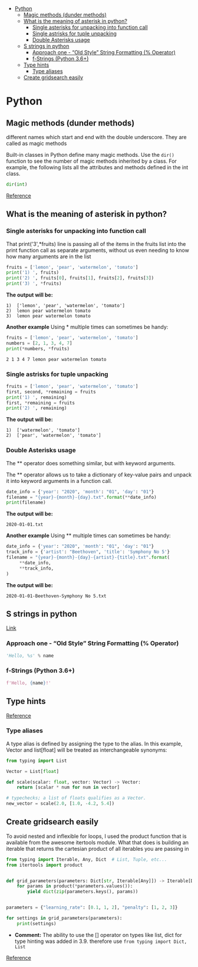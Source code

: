 <!--ts-->
   * [Python](#python)
      * [Magic methods (dunder methods)](#magic-methods-dunder-methods)
      * [What is the meaning of asterisk in python?](#what-is-the-meaning-of-asterisk-in-python)
         * [Single asterisks for unpacking into function call](#single-asterisks-for-unpacking-into-function-call)
         * [Single astrisks for tuple unpacking](#single-astrisks-for-tuple-unpacking)
         * [Double Asterisks usage](#double-asterisks-usage)
      * [S strings in python](#s-strings-in-python)
         * [Approach one - “Old Style” String Formatting (% Operator)](#approach-one---old-style-string-formatting--operator)
         * [f-Strings (Python 3.6+)](#f-strings-python-36)
      * [Type hints](#type-hints)
         * [Type aliases](#type-aliases)
      * [Create gridsearch easily](#create-gridsearch-easily)

<!-- Added by: gil_diy, at: Sat 01 Jan 2022 12:31:10 IST -->

<!--te-->


# Python

## Magic methods (dunder methods)

different names which start and end with the double underscore. They are called as magic methods

Built-in classes in Python define many magic methods. Use the `dir()` function to see the number of magic methods inherited by a class. For example, the following lists all the attributes and methods defined in the int class. 

```python
dir(int)
```


[Reference](https://www.tutorialsteacher.com/python/magic-methods-in-python)

## What is the meaning of asterisk in python?

### Single asterisks for unpacking into function call

That print('3',\*fruits) line is passing all of the items in the fruits list into the print function call as separate arguments, without us even needing to know how many arguments are in the list


```python
fruits = ['lemon', 'pear', 'watermelon', 'tomato']
print('1) ', fruits)
print('2) ', fruits[0], fruits[1], fruits[2], fruits[3])
print('3) ', *fruits)
```
**The output will be:**

```
1)  ['lemon', 'pear', 'watermelon', 'tomato']
2)  lemon pear watermelon tomato
3)  lemon pear watermelon tomato
```

**Another example**
Using * multiple times can sometimes be handy:

```python
fruits = ['lemon', 'pear', 'watermelon', 'tomato']
numbers = [2, 1, 3, 4, 7]
print(*numbers, *fruits)
```

```
2 1 3 4 7 lemon pear watermelon tomato
```

### Single astrisks for tuple unpacking

```python
fruits = ['lemon', 'pear', 'watermelon', 'tomato']
first, second, *remaining = fruits
print('1) ', remaining)
first, *remaining = fruits
print('2) ', remaining)
```

**The output will be:**

```
1)  ['watermelon', 'tomato']
2)  ['pear', 'watermelon', 'tomato']
```

### Double Asterisks usage

The ** operator does something similar, but with keyword arguments. 

The ** operator allows us to take a dictionary of key-value pairs and unpack it into keyword arguments in a function call.

```python
date_info = {'year': "2020", 'month': "01", 'day': "01"}
filename = "{year}-{month}-{day}.txt".format(**date_info)
print(filename)
```

**The output will be:**

```
2020-01-01.txt
```



**Another example**
Using ** multiple times can sometimes be handy:

```python
date_info = {'year': "2020", 'month': "01", 'day': "01"}
track_info = {'artist': "Beethoven", 'title': 'Symphony No 5'}
filename = "{year}-{month}-{day}-{artist}-{title}.txt".format(
     **date_info,
     **track_info,
)
```

**The output will be:**

```
2020-01-01-Beethoven-Symphony No 5.txt
```


## S strings in python

[Link](https://realpython.com/python-string-formatting/)

### Approach one - “Old Style” String Formatting (% Operator)

```python
'Hello, %s' % name
```

### f-Strings (Python 3.6+)

```python
f'Hello, {name}!'
```

## Type hints

[Reference](https://docs.python.org/3/library/typing.html)

### Type aliases

A type alias is defined by assigning the type to the alias. In this example, Vector and list[float] will be treated as interchangeable synonyms:

```python
from typing import List

Vector = List[float]

def scale(scalar: float, vector: Vector) -> Vector:
    return [scalar * num for num in vector]

# typechecks; a list of floats qualifies as a Vector.
new_vector = scale(2.0, [1.0, -4.2, 5.4])
```



## Create gridsearch easily

To avoid nested and inflexible for loops, I used the product function that is available from the awesome itertools module.
What that does is building an iterable that returns the cartesian product of all iterables you are passing in

```python
from typing import Iterable, Any, Dict  # List, Tuple, etc...
from itertools import product


def grid_parameters(parameters: Dict[str, Iterable[Any]]) -> Iterable[Dict[str, Any]]:
    for params in product(*parameters.values()):
        yield dict(zip(parameters.keys(), params))


parameters = {"learning_rate": [0.1, 1, 2], "penalty": [1, 2, 3]}

for settings in grid_parameters(parameters):
    print(settings)

```

* **Comment:** The ability to use the [] operator on types like list, dict for type hinting was added in 3.9. therefore use 
`from typing import Dict, List`

[Reference](https://towardsdatascience.com/how-to-write-your-grid-search-function-in-python-43ad0da97522)